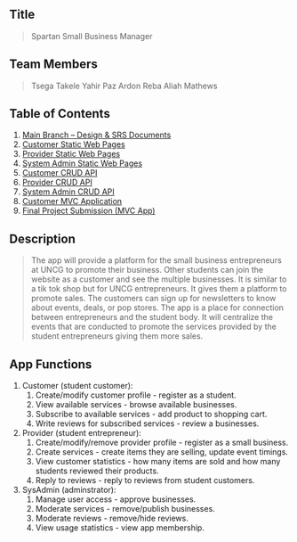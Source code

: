 
## Title
> Spartan Small Business Manager

## Team Members
> Tsega Takele
> Yahir Paz Ardon
> Reba Aliah Mathews

## Table of Contents

1. [Main Branch – Design & SRS Documents](https://github.com/raliahm/SpartanSmallBusinessManager/tree/main)
2. [Customer Static Web Pages](https://github.com/raliahm/SpartanSmallBusinessManager/tree/tsega_takele)
3. [Provider Static Web Pages](https://github.com/raliahm/SpartanSmallBusinessManager/tree/yahir_paz)
4. [System Admin Static Web Pages](https://github.com/raliahm/SpartanSmallBusinessManager/tree/admin-profile)
5. [Customer CRUD API](https://github.com/raliahm/SpartanSmallBusinessManager/tree/Customer_crud_api)
6. [Provider CRUD API](https://github.com/raliahm/SpartanSmallBusinessManager/tree/Provider_CRUP_API)
7. [System Admin CRUD API](https://github.com/raliahm/SpartanSmallBusinessManager/tree/reba-mathews)
8. [Customer MVC Application](https://github.com/raliahm/SpartanSmallBusinessManager/tree/customer_mvc_app)
9. [Final Project Submission (MVC App)](https://github.com/raliahm/SpartanSmallBusinessManager/tree/final_mvc_app)


## Description 
> The app will provide a platform for the small business entrepreneurs at UNCG to promote their business. Other students can join the website as a
> customer and see the multiple businesses. It is similar to a tik tok shop but for UNCG entrepreneurs. It gives them a platform to promote sales.
> The customers can sign up for newsletters to know about events, deals, or pop stores.
> The app is a place for connection between entrepreneurs and the student body. It will centralize the events that are conducted to promote the services provided
> by the student entrepreneurs giving them more sales. 

## App Functions
1. Customer (student customer):
    1. Create/modify customer profile - register as a student.
    2. View available services - browse available businesses.
    3. Subscribe to available services - add product to shopping cart.
    4. Write reviews for subscribed services - review a businesses.
2. Provider (student entrepreneur):
    1. Create/modify/remove provider profile - register as a small business.
    2. Create services - create items they are selling, update event timings.
    3. View customer statistics - how many items are sold and how many students reviewed their products.
    4. Reply to reviews - reply to reviews from student customers.
3. SysAdmin (adminstrator):
    1. Manage user access - approve businesses.
    2. Moderate services - remove/publish businesses.
    3. Moderate reviews - remove/hide reviews.
    4. View usage statistics - view app membership.
       


